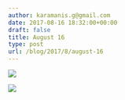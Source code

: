 ```yaml
---
author: karamanis.g@gmail.com
date: 2017-08-16 18:32:00+00:00
draft: false
title: August 16
type: post
url: /blog/2017/8/august-16
---
```




  
   ![](https://images.squarespace-cdn.com/content/v1/4f3f61bae4b063b909445965/1502901182174-UI2A1RTQTIPCLBZNLW5W/ke17ZwdGBToddI8pDm48kJUlZr2Ql5GtSKWrQpjur5t7gQa3H78H3Y0txjaiv_0fDoOvxcdMmMKkDsyUqMSsMWxHk725yiiHCCLfrh8O1z5QPOohDIaIeljMHgDF5CVlOqpeNLcJ80NK65_fV7S1UfNdxJhjhuaNor070w_QAc94zjGLGXCa1tSmDVMXf8RUVhMJRmnnhuU1v2M8fLFyJw/IMG_2097.jpg?format=original)

  

  
   ![](https://images.squarespace-cdn.com/content/v1/4f3f61bae4b063b909445965/1502901183348-2DDK2KDKFNYXWVR31QR2/ke17ZwdGBToddI8pDm48kJUlZr2Ql5GtSKWrQpjur5t7gQa3H78H3Y0txjaiv_0fDoOvxcdMmMKkDsyUqMSsMWxHk725yiiHCCLfrh8O1z5QPOohDIaIeljMHgDF5CVlOqpeNLcJ80NK65_fV7S1UfNdxJhjhuaNor070w_QAc94zjGLGXCa1tSmDVMXf8RUVhMJRmnnhuU1v2M8fLFyJw/IMG_2098.jpg?format=original)

  


